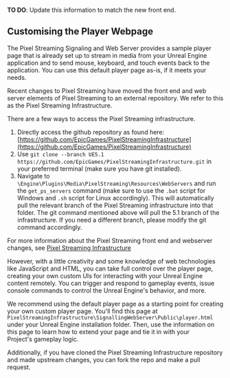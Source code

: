 **TO DO**: Update this information to match the new front end.

[//]: # (You have to specify exactly what element the application gets attached to, this is done in your implementation setup by assigning to `document.body.onload`)
[//]: # (The player application now automatically fills its parent element anyway)

## Customising the Player Webpage
The Pixel Streaming Signaling and Web Server provides a sample player page that is already set up to stream in media from your Unreal Engine application and to send mouse, keyboard, and touch events back to the application. You can use this default player page as-is, if it meets your needs. 

Recent changes to Pixel Streaming have moved the front end and web server elements of Pixel Streaming to an external repository. We refer to this as the Pixel Streaming Infrastructure.

There are a few ways to access the Pixel Streaming infrastructure.
1. Directly access the github repository as found here: [https://github.com/EpicGames/PixelStreamingInfrastructure](https://github.com/EpicGames/PixelStreamingInfrastructure)
1. Use `git clone --branch UE5.1 https://github.com/EpicGames/PixelStreamingInfrastructure.git` in your preferred terminal (make sure you have git installed). 
1. Navigate to `\Engine\Plugins\Media\PixelStreaming\Resources\WebServers` and run the `get_ps_servers` command (make sure to use the `.bat` script for Windows and `.sh` script for Linux accordingly). This will automatically pull the relevant branch of the Pixel Streaming infrastructure into that folder.
The git command mentioned above will pull the 5.1 branch of the infrastructure. If you need a different branch, please modify the git command accordingly.

For more information about the Pixel Streaming front end and webserver changes, see [Pixel Streaming Infrastructure](https://docs.unrealengine.com/5.1/en-US/pixel-streaming-infrastructure/)


However, with a little creativity and some knowledge of web technologies like JavaScript and HTML, you can take full control over the player page, creating your own custom UIs for interacting with your Unreal Engine content remotely. You can trigger and respond to gameplay events, issue console commands to control the Unreal Engine's behavior, and more.

We recommend using the default player page as a starting point for creating your own custom player page. You'll find this page at `PixelStreamingInfrastructure\SignallingWebServer\Public\player.html` under your Unreal Engine installation folder. Then, use the information on this page to learn how to extend your page and tie it in with your Project's gameplay logic.  

Additionally, if you have cloned the Pixel Streaming Infrastructure repository and made upstream changes, you can fork the repo and make a pull request.
